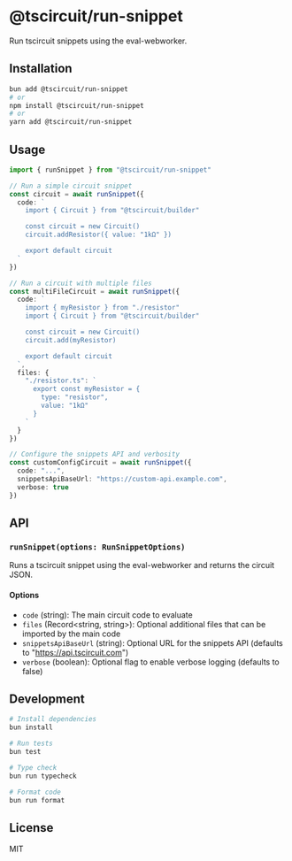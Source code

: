 # @tscircuit/run-snippet

Run tscircuit snippets using the eval-webworker.

## Installation

```bash
bun add @tscircuit/run-snippet
# or
npm install @tscircuit/run-snippet
# or
yarn add @tscircuit/run-snippet
```

## Usage

```typescript
import { runSnippet } from "@tscircuit/run-snippet"

// Run a simple circuit snippet
const circuit = await runSnippet({
  code: `
    import { Circuit } from "@tscircuit/builder"

    const circuit = new Circuit()
    circuit.addResistor({ value: "1kΩ" })

    export default circuit
  `
})

// Run a circuit with multiple files
const multiFileCircuit = await runSnippet({
  code: `
    import { myResistor } from "./resistor"
    import { Circuit } from "@tscircuit/builder"

    const circuit = new Circuit()
    circuit.add(myResistor)

    export default circuit
  `,
  files: {
    "./resistor.ts": `
      export const myResistor = {
        type: "resistor",
        value: "1kΩ"
      }
    `
  }
})

// Configure the snippets API and verbosity
const customConfigCircuit = await runSnippet({
  code: "...",
  snippetsApiBaseUrl: "https://custom-api.example.com",
  verbose: true
})
```

## API

### `runSnippet(options: RunSnippetOptions)`

Runs a tscircuit snippet using the eval-webworker and returns the circuit JSON.

#### Options

- `code` (string): The main circuit code to evaluate
- `files` (Record<string, string>): Optional additional files that can be imported by the main code
- `snippetsApiBaseUrl` (string): Optional URL for the snippets API (defaults to "https://api.tscircuit.com")
- `verbose` (boolean): Optional flag to enable verbose logging (defaults to false)

## Development

```bash
# Install dependencies
bun install

# Run tests
bun test

# Type check
bun run typecheck

# Format code
bun run format
```

## License

MIT
